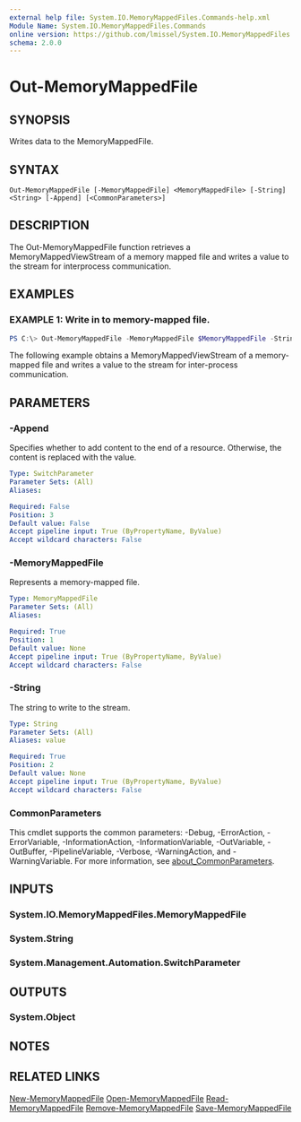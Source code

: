 ```yaml
---
external help file: System.IO.MemoryMappedFiles.Commands-help.xml
Module Name: System.IO.MemoryMappedFiles.Commands
online version: https://github.com/lmissel/System.IO.MemoryMappedFiles.Commands/
schema: 2.0.0
---
```


# Out-MemoryMappedFile

## SYNOPSIS
Writes data to the MemoryMappedFile.

## SYNTAX

```
Out-MemoryMappedFile [-MemoryMappedFile] <MemoryMappedFile> [-String] <String> [-Append] [<CommonParameters>]
```

## DESCRIPTION
The Out-MemoryMappedFile function retrieves a MemoryMappedViewStream of a memory mapped file and writes a value to the stream for interprocess communication.

## EXAMPLES

### EXAMPLE 1: Write in to memory-mapped file.
```powershell
PS C:\> Out-MemoryMappedFile -MemoryMappedFile $MemoryMappedFile -String "Hello World!"
```
The following example obtains a MemoryMappedViewStream of a memory-mapped file and writes a value to the stream for inter-process communication.

## PARAMETERS

### -Append
Specifies whether to add content to the end of a resource.
Otherwise, the content is replaced with the value.

```yaml
Type: SwitchParameter
Parameter Sets: (All)
Aliases:

Required: False
Position: 3
Default value: False
Accept pipeline input: True (ByPropertyName, ByValue)
Accept wildcard characters: False
```

### -MemoryMappedFile
Represents a memory-mapped file.

```yaml
Type: MemoryMappedFile
Parameter Sets: (All)
Aliases:

Required: True
Position: 1
Default value: None
Accept pipeline input: True (ByPropertyName, ByValue)
Accept wildcard characters: False
```

### -String
The string to write to the stream.

```yaml
Type: String
Parameter Sets: (All)
Aliases: value

Required: True
Position: 2
Default value: None
Accept pipeline input: True (ByPropertyName, ByValue)
Accept wildcard characters: False
```

### CommonParameters
This cmdlet supports the common parameters: -Debug, -ErrorAction, -ErrorVariable, -InformationAction, -InformationVariable, -OutVariable, -OutBuffer, -PipelineVariable, -Verbose, -WarningAction, and -WarningVariable. For more information, see [about_CommonParameters](http://go.microsoft.com/fwlink/?LinkID=113216).

## INPUTS

### System.IO.MemoryMappedFiles.MemoryMappedFile

### System.String

### System.Management.Automation.SwitchParameter

## OUTPUTS

### System.Object
## NOTES

## RELATED LINKS
[New-MemoryMappedFile](New-MemoryMappedFile.md)
[Open-MemoryMappedFile](Open-MemoryMappedFile.md)
[Read-MemoryMappedFile](Read-MemoryMappedFile.md)
[Remove-MemoryMappedFile](Remove-MemoryMappedFile.md)
[Save-MemoryMappedFile](Save-MemoryMappedFile.md)

